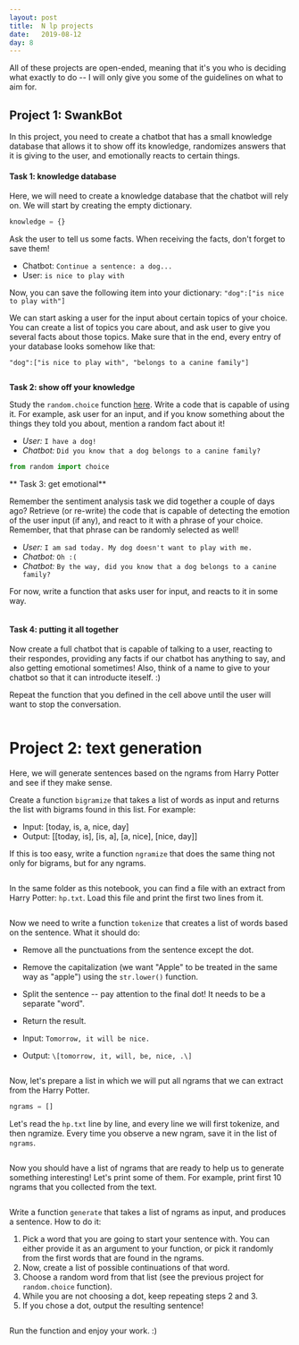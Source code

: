 ```yaml
---
layout: post
title:  N lp projects
date:   2019-08-12
day: 8
---
```



All of these projects are open-ended, meaning that it's you who is deciding what exactly to do -- I will only give you some of the guidelines on what to aim for.



## Project 1: SwankBot

In this project, you need to create a chatbot that has a small knowledge database that allows it to show off its knowledge, randomizes answers that it is giving to the user, and emotionally reacts to certain things.

#### Task 1: knowledge database 
Here, we will need to create a knowledge database that the chatbot will rely on. We will start by creating the empty dictionary.


```python
knowledge = {}
```

Ask the user to tell us some facts. When receiving the facts, don't forget to save them!

* Chatbot: `Continue a sentence: a dog...`
* User: `is nice to play with`

Now, you can save the following item into your dictionary: `"dog":["is nice to play with"]`

We can start asking a user for the input about certain topics of your choice. You can create a list of topics you care about, and ask user to give you several facts about those topics. Make sure that in the end, every entry of your database looks somehow like that:

`"dog":["is nice to play with", "belongs to a canine family"]`


```python

```

**Task 2: show off your knowledge**

Study the `random.choice` function [here](https://docs.python.org/3/library/random.html). Write a code that is capable of using it. For example, ask user for an input, and if you know something about the things they told you about, mention a random fact about it!

* *User:* `I have a dog!`
* *Chatbot:* `Did you know that a dog belongs to a canine family?`


```python
from random import choice
```

** Task 3: get emotional**

Remember the sentiment analysis task we did together a couple of days ago? Retrieve (or re-write) the code that is capable of detecting the emotion of the user input (if any), and react to it with a phrase of your choice. Remember, that that phrase can be randomly selected as well!

* *User:* `I am sad today. My dog doesn't want to play with me.`
* *Chatbot:* `Oh :(`
* *Chatbot:* `By the way, did you know that a dog belongs to a canine family?`

For now, write a function that asks user for input, and reacts to it in some way.


```python

```

#### Task 4: putting it all together

Now create a full chatbot that is capable of talking to a user, reacting to their respondes, providing any facts if our chatbot has anything to say, and also getting emotional sometimes! Also, think of a name to give to your chatbot so that it can introducte iteself. :)

Repeat the function that you defined in the cell above until the user will want to stop the conversation.


```python

```

# Project 2: text generation

Here, we will generate sentences based on the ngrams from Harry Potter and see if they make sense.

Create a function `bigramize` that takes a list of words as input and returns the list with bigrams found in this list. For example:
* Input: \[today, is, a, nice, day\]
* Output: \[\[today, is\], \[is, a\], \[a, nice\], \[nice, day\]\]

If this is too easy, write a function `ngramize` that does the same thing not only for bigrams, but for any ngrams.


```python

```

In the same folder as this notebook, you can find a file with an extract from Harry Potter: `hp.txt`. Load this file and print the first two lines from it.


```python

```

Now we need to write a function `tokenize` that creates a list of words based on the sentence. What it should do:
* Remove all the punctuations from the sentence except the dot.
* Remove the capitalization (we want "Apple" to be treated in the same way as "apple") using the `str.lower()` function.
* Split the sentence -- pay attention to the final dot! It needs to be a separate "word".
* Return the result.


* Input: `Tomorrow, it will be nice.`
* Output: `\[tomorrow, it, will, be, nice, .\]`


```python

```

Now, let's prepare a list in which we will put all ngrams that we can extract from the Harry Potter.


```python
ngrams = []
```

Let's read the `hp.txt` line by line, and every line we will first tokenize, and then ngramize. Every time you observe a new ngram, save it in the list of `ngrams`.


```python

```

Now you should have a list of ngrams that are ready to help us to generate something interesting! Let's print some of them. For example, print first 10 ngrams that you collected from the text.


```python

```

Write a function `generate` that takes a list of ngrams as input, and produces a sentence. How to do it:

1. Pick a word that you are going to start your sentence with. You can either provide it as an argument to your function, or pick it randomly from the first words that are found in the ngrams.
2. Now, create a list of possible continuations of that word.
3. Choose a random word from that list (see the previous project for `random.choice` function).
4. While you are not choosing a dot, keep repeating steps 2 and 3.
5. If you chose a dot, output the resulting sentence! 


```python

```

Run the function and enjoy your work. :)
